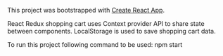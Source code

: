 This project was bootstrapped with [Create React App](https://github.com/facebook/create-react-app).

React Redux shopping cart uses Context provider API to share state between components. LocalStorage is used to save shopping cart data. 

To run this project following command to be used:
npm start
